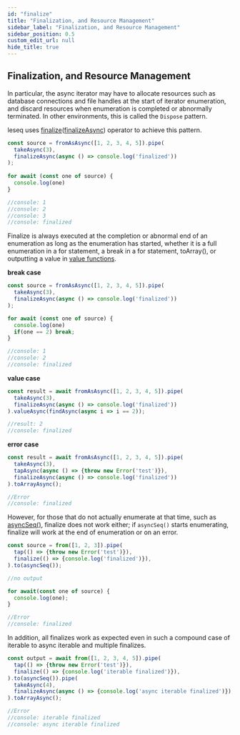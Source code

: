 ```yaml
---
id: "finalize"
title: "Finalization, and Resource Management"
sidebar_label: "Finalization, and Resource Management"
sidebar_position: 0.5
custom_edit_url: null
hide_title: true
---
```


## Finalization, and Resource Management

In particular, the async iterator may have to allocate resources such as database connections and file handles at the start of iterator enumeration, and discard resources when enumeration is completed or abnormally terminated.
In other environments, this is called the `Dispose` pattern.

leseq uses [finalize](https://ugaya40.github.io/leseq/api/operators/#finalize)([finalizeAsync](https://ugaya40.github.io/leseq/api/operators/#finalizeasync)) operator to achieve this pattern.

```typescript
const source = fromAsAsync([1, 2, 3, 4, 5]).pipe(
  takeAsync(3),
  finalizeAsync(async () => console.log('finalized'))
);
 
for await (const one of source) {
  console.log(one)
}

//console: 1
//console: 2
//console: 3
//console: finalized
```

Finalize is always executed at the completion or abnormal end of an enumeration as long as the enumeration has started, whether it is a full enumeration in a for statement, a break in a for statement, toArray(), or outputting a value in [value functions](https://ugaya40.github.io/leseq/api/values/).

**break case**
```typescript
const source = fromAsAsync([1, 2, 3, 4, 5]).pipe(
  takeAsync(3),
  finalizeAsync(async () => console.log('finalized'))
);

for await (const one of source) {
  console.log(one)
  if(one == 2) break;
}

//console: 1
//console: 2
//console: finalized
```

**value case**
```typescript
const result = await fromAsAsync([1, 2, 3, 4, 5]).pipe(
  takeAsync(3),
  finalizeAsync(async () => console.log('finalized'))
).valueAsync(findAsync(async i => i == 2));

//result: 2
//console: finalized
```

**error case**
```typescript
const result = await fromAsAsync([1, 2, 3, 4, 5]).pipe(
  takeAsync(3),
  tapAsync(async () => {throw new Error('test')}),
  finalizeAsync(async () => console.log('finalized'))
).toArrayAsync();

//Error
//console: finalized
```
However, for those that do not actually enumerate at that time, such as [asyncSeq()](https://ugaya40.github.io/leseq/api/to/#asyncseq), finalize does not work either; if `asyncSeq()` starts enumerating, finalize will work at the end of enumeration or on an error.

```typescript
const source = from([1, 2, 3]).pipe(
  tap(() => {throw new Error('test')}),
  finalize(() => {console.log('finalized')}),
).to(asyncSeq());

//no output

for await(const one of source) {
  console.log(one);
}

//Error
//console: finalized
```

In addition, all finalizes work as expected even in such a compound case of iterable to async iterable and multiple finalizes.

```typescript
const output = await from([1, 2, 3, 4, 5]).pipe(
  tap(() => {throw new Error('test')}),
  finalize(() => {console.log('iterable finalized')}),
).to(asyncSeq()).pipe(
  takeAsync(4),
  finalizeAsync(async () => {console.log('async iterable finalized')}),
).toArrayAsync();

//Error
//console: iterable finalized
//console: async iterable finalized
```


